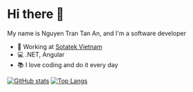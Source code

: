 # Hi there :wave:
My name is Nguyen Tran Tan An, and I'm a software developer
- :briefcase: Working at [Sotatek Vietnam](https://www.sotatek.com/)
- :computer: .NET, Angular
- :books: I love coding and do it every day

[![GitHub stats](https://github-readme-stats.vercel.app/api?username=spicy-tomato&count_private=true&line_height=28&show_icons=true&card_width=10&theme=tokyonight)](https://github.com/anuraghazra/github-readme-stats)
[![Top Langs](https://github-readme-stats.vercel.app/api/top-langs/?username=spicy-tomato&hide_title=true&layout=compact&langs_count=10&hide=hack)](https://github.com/anuraghazra/github-readme-stats)
<!--[![Wakatime stats](https://github-readme-stats.vercel.app/api/wakatime?username=annguyen_it&langs_count=5&hide=json)](https://github.com/anuraghazra/github-readme-stats) -->
